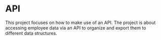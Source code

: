 # API
This project focuses on how to make use of an API. The project
is about accessing employee data via an API to organize and
export them to different data structures.